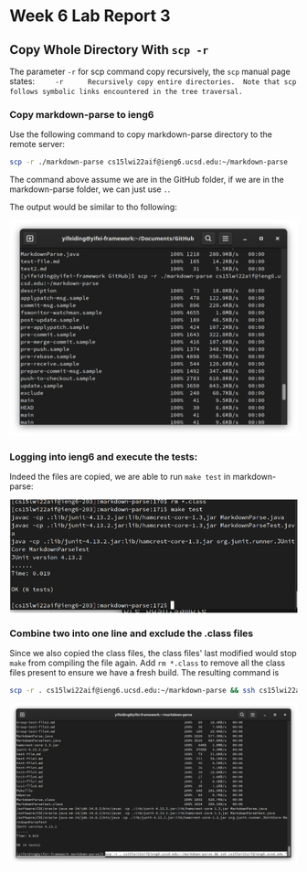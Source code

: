 # Week 6 Lab Report 3

## Copy Whole Directory With `scp -r`

The parameter `-r` for scp command copy recursively, the `scp` manual page states:`     -r      Recursively copy entire directories.  Note that scp follows symbolic links encountered in the tree traversal.`

### Copy markdown-parse to ieng6

Use the following command to copy markdown-parse directory to the remote server:

```bash
scp -r ./markdown-parse cs15lwi22aif@ieng6.ucsd.edu:~/markdown-parse
```

The command above assume we are in the GitHub folder, if we are in the markdown-parse folder, we can just use `.`.

The output would be similar to tho following:

![](./Week6/Copy1.png)

### Logging into ieng6 and execute the tests:

Indeed the files are copied, we are able to run `make test` in markdown-parse:

![](./Week6/Copy2.png)


### Combine two into one line and exclude the .class files

Since we also copied the class files, the class files' last modified would stop `make` from compiling the file again. Add `rm *.class` to remove all the class files present to ensure we have a fresh build. The resulting command is

```bash
scp -r . cs15lwi22aif@ieng6.ucsd.edu:~/markdown-parse && ssh cs15lwi22aif@ieng6.ucsd.edu "cd markdown-parse ; rm *.class ; make test"
```

![](./Week6/Copy3.png)